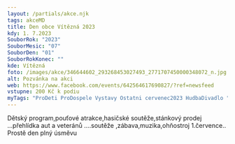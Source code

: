 ```yaml
---
layout: /partials/akce.njk
tags: akceMD
title: Den obce Vítězná 2023
kdy: 1. 7.2023
SouborRok: "2023"
SouborMesic: "07"
SouborDen: "01"
SouborRokKonec: ""
kde: Vítězná
foto: /images/akce/346644602_293268453027493_2771707450000348072_n.jpg
alt: Pozvánka na akci
web: https://www.facebook.com/events/642564617690827/?ref=newsfeed
vstupne: 200 Kč k podiu
myTags: "ProDeti ProDospele Vystavy Ostatni cervenec2023 HudbaDivadlo "
---
```

<!--StartFragment-->

Dětský program,pouťové atrakce,hasičské soutěže,stánkový prodej ...přehlídka aut a veteránů ....soutěže ,zábava,muzika,ohňostroj 1.července.. Prostě den plný úsměvu

<!--EndFragment-->